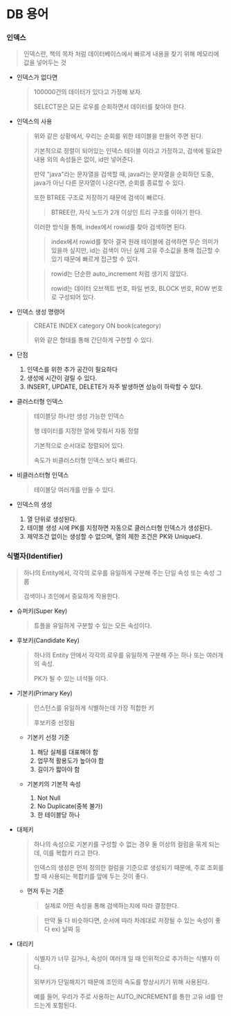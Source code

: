 # DB 용어

### 인덱스

> 인덱스란, 책의 목차 처럼 데이터베이스에서 빠르게 내용을 찾기 위해 메모리에 값을 넣어두는 것

- 인덱스가 없다면

  > 100000건의 데이터가 있다고 가정해 보자.
  >
  > SELECT문은 모든 로우를 순회하면서 데이터를 찾아야 한다.

- 인덱스의 사용

  > 위와 같은 상황에서, 우리는 순회를 위한 테이블을 만들어 주면 된다.
  >
  > 기본적으로 정렬이 되어있는 인덱스 테이블 이라고 가정하고, 검색에 필요한 내용 외의 속성들은 없이, id만 넣어준다.
  >
  > 만약 "java"라는 문자열을 검색할 때, java라는 문자열을 순회하던 도중, java가 아닌 다른 문자열이 나온다면, 순회를 종료할 수 있다.
  >
  > 또한 BTREE 구조로 저장하기 때문에 검색이 빠르다.
  >
  > > BTREE란, 자식 노드가 2개 이상인 트리 구조를 이야기 한다.
  >
  > 이러한 방식을 통해, index에서 rowid를 찾아 검색하면 된다.
  >
  > > index에서 rowid를 찾아 결국 원래 테이블에 검색하면 무슨 의미가 있을까 싶지만, id는 검색이 아닌 실제 고유 주소값을 통해 접근할 수 있기 때문에 빠르게 접근할 수 있다.
  >
  > > rowid는 단순한 auto_increment 처럼 생기지 않았다.
  > >
  > > rowid는 데이터 오브젝트 번호, 파일 번호, BLOCK 번호, ROW 번호로 구성되어 있다.

- 인덱스 생성 명령어

  > CREATE INDEX category ON book(category)
  >
  > 위와 같은 형태를 통해 간단하게 구현할 수 있다.

- 단점
  1. 인덱스를 위한 추가 공간이 필요하다
  2. 생성에 시간이 걸릴 수 있다.
  3. INSERT, UPDATE, DELETE가 자주 발생하면 성능이 하락할 수 있다.

- 클러스터형 인덱스

  > 테이블당 하나만 생성 가능한 인덱스
  >
  > 행 데이터를 지정한 열에 맞춰서 자동 정렬
  >
  > 기본적으로 순서대로 정렬되어 있다.
  >
  > 속도가 비클러스터형 인덱스 보다 빠르다.

- 비클러스터형 인덱스

  > 테이블당 여러개를 만들 수 있다.

- 인덱스의 생성
  1. 열 단위로 생성된다.
  2. 테이블 생성 시에 PK를 지정하면 자동으로 클러스터형 인덱스가 생성된다.
  3. 제약조건 없이는 생성할 수 없으며, 열의 제한 조건은 PK와 Unique다.

### 식별자(Identifier)

> 하나의 Entity에서, 각각의 로우를 유일하게 구분해 주는 단일 속성 또는 속성 그룹
>
> 검색이나 조인에서 중요하게 작용한다.

- 슈퍼키(Super Key)

  > 튜플을 유일하게 구분할 수 있는 모든 속성이다.

- 후보키(Candidate Key)

  > 하나의 Entity 안에서 각각의 로우를 유일하게 구분해 주는 하나 또는 여러개의 속성.
  >
  > PK가 될 수 있는 녀석들 이다.

- 기본키(Primary Key)

  > 인스턴스를 유일하게 식별하는데 가장 적합한 키
  >
  > 후보키중 선정됨

  - 기본키 선정 기준
    1. 해당 실체를 대표해야 함
    2. 업무적 활용도가 높아야 함
    3. 길이가 짧아야 함

  - 기본키의 기본적 속성
    1. Not Null
    2. No Duplicate(중복 불가)
    3. 한 테이블당 하나

- 대체키

  > 하나의 속성으로 기본키를 구성할 수 없는 경우 둘 이상의 컬럼을 묶게 되는데, 이를 복합키 라고 한다.
  >
  > 인덱스의 생성은 먼저 정의한 컬럼을 기준으로 생성되기 때문에, 주로 조회를 할 때 사용되는 복합키를 앞에 두는 것이 좋다.

  - 먼저 두는 기준

    > 실제로 어떤 속성을 통해 검색하는지에 따라 결정한다.

    > 만약 둘 다 비슷하다면, 순서에 따라 차례대로 저장될 수 있는 속성이 좋다 ex) 날짜 등

- 대리키

  > 식별자가 너무 길거나, 속성이 여러개 일 때 인위적으로 추가하는 식별자 이다.
  >
  > 외부키가 단일해지기 때문에 조인의 속도를 향상시키기 위해 사용된다.
  >
  > 예를 들어, 우리가 주로 사용하는 AUTO_INCREMENT를 통한 고유 id를 만드는게 포함된다.